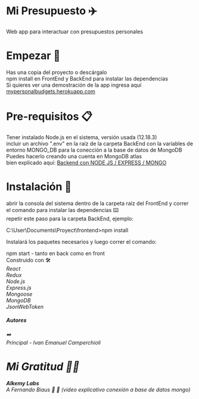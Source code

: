 # Mi Presupuesto ✈️ <br />
Web app para interactuar con presupuestos personales

# Empezar 🚀 <br />
Has una copia del proyecto o descárgalo <br />
npm install en FrontEnd y BackEnd para instalar las dependencias <br />
Si quieres ver una demostración de la app ingresa aquí <a href="https://mypersonalbudgets.herokuapp.com/">mypersonalbudgets.herokuapp.com</a> <br />

# Pre-requisitos 📋 <br />
Tener instalado Node.js en el sistema, versión usada (12.18.3) <br />
incluir un archivo ".env" en la raíz de la carpeta BackEnd con la variables de entorno MONGO_DB para la conección a la base de datos de MongoDB <br/>
Puedes hacerlo creando una cuenta en MongoDB atlas <br />
bien explicado aquí: <a href="https://www.youtube.com/watch?v=ZVRaBD3-m4o">Backend con NODE JS / EXPRESS / MONGO</a> <br />

# Instalación 🔧 <br />
abrir la consola del sistema dentro de la carpeta raíz del FrontEnd y correr el comando para instalar las dependencias ⌨️ <br />
repetir este paso para la carpeta BackEnd, ejemplo: <br />

  C:\User\Documents\Proyect\frontend>npm install <br />

Instalará los paquetes necesarios y luego correr el comando: <br />

npm start - tanto en back como en front <br />
Construido con 🛠️ <br />
<i>React</i> <br />
<i>Redux</i> <br />
<i>Node.js</i> <br />
<i>Express.js<i/> <br />
<i>Mongoose</i> <br />
<i>MongoDB</i> <br />
<i>JsonWebToken</i> <br />
  <h4>Autores</h4> ✒️ <br />
Principal - Ivan Emanuel Camperchioli <br />

# Mi Gratitud 🎁📢 <br />
<b >Alkemy Labs</b> <br />
A Fernando Biaus 🙌 👏 (video explicativo conexión a base de datos mongo) 
